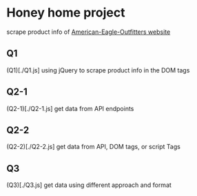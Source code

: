 # Honey home project
scrape product info of [American-Eagle-Outfitters website](https://www.ae.com/)

## Q1
(Q1)[./Q1.js]
using jQuery to scrape product info in the DOM tags

## Q2-1
(Q2-1)[./Q2-1.js]
get data from API endpoints 

## Q2-2
(Q2-2)[./Q2-2.js]
get data from API, DOM tags, or script Tags

## Q3
(Q3)[./Q3.js]
get data using different approach and format

